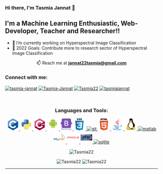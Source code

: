 ### Hi there, I'm Tasmia Jannat 👋
<!--
<p align="center"> <img src="https://komarev.com/ghpvc/?username=Tasmia22&label=Profile%20views&color=0e75b6&style=flat" alt="Tasmia22" /> </p>
-->

## I'm a Machine Learning Enthusiastic, Web-Developer, Teacher and Researcher!!

- 🌱 I’m currently working on Hyperspectral Image Classification 
- 🥅 2022 Goals: Contribute more to research sector of Hyperspectral Image Classification 

<p align="center">
📫 Reach me at <a href="mailto:jannat22tasmia@gmail.com" target=_blanck><b>jannat22tasmia@gmail.com</b></a>
</p>

### Connect with me:
<a href="https://www.linkedin.com/in/tasmia-jannat/" target="blank"><img align="center" src="https://cdn.jsdelivr.net/npm/simple-icons@3.0.1/icons/linkedin.svg" alt="tasmia-jannat" height="30" width="40" /></a>
<a href="https://www.researchgate.net/profile/Tasmia-Jannat" target="blank"><img align="center" src="https://cdn.jsdelivr.net/npm/simple-icons@3.0.1/icons/researchgate.svg" alt="Tasmia-Jannat" height="30" width="40" /></a>
<a href="https://codeforces.com/profile/Tasmia22" target="blank"><img align="center" src="https://cdn.jsdelivr.net/npm/simple-icons@3.0.1/icons/codeforces.svg" alt="Tasmia22" height="30" width="40" /></a>
<a href="https://www.kaggle.com/tasmiajannat" target="blank"><img align="center" src="https://cdn.jsdelivr.net/npm/simple-icons@3.0.1/icons/kaggle.svg" alt="tasmiajannat" height="30" width="40" /></a>
</p>
<br />
<h3 align="center">Languages and Tools:</h3>
<p align="center"> 
    <a href="https://www.cprogramming.com/" target="_blank"> <img src="https://raw.githubusercontent.com/devicons/devicon/master/icons/c/c-original.svg" alt="c" width="40" height="40"/> </a> 
  </a> <a href="https://www.python.org" target="_blank"> <img src="https://raw.githubusercontent.com/devicons/devicon/master/icons/python/python-original.svg" alt="python" width="40" height="40"/> </a>
    <a href="https://www.w3schools.com/cpp/" target="_blank"> <img src="https://raw.githubusercontent.com/devicons/devicon/master/icons/cplusplus/cplusplus-original.svg" alt="cplusplus" width="40" height="40"/> </a> 
  <a href="https://developer.android.com" target="_blank"> <img src="https://raw.githubusercontent.com/devicons/devicon/master/icons/android/android-original-wordmark.svg" alt="android" width="40" height="40"/> </a> 
<a href="https://getbootstrap.com" target="_blank"> <img src="https://raw.githubusercontent.com/devicons/devicon/master/icons/bootstrap/bootstrap-plain-wordmark.svg" alt="bootstrap" width="40" height="40"/> </a> 
  <a href="https://www.w3schools.com/css/" target="_blank"> <img src="https://raw.githubusercontent.com/devicons/devicon/master/icons/css3/css3-original-wordmark.svg" alt="css3" width="40" height="40"/> </a>
   <a href="https://git-scm.com/" target="_blank"> <img src="https://www.vectorlogo.zone/logos/git-scm/git-scm-icon.svg" alt="git" width="40" height="40"/> </a>
  <a href="https://www.w3.org/html/" target="_blank"> <img src="https://raw.githubusercontent.com/devicons/devicon/master/icons/html5/html5-original-wordmark.svg" alt="html5" width="40" height="40"/> </a> 
  <a href="https://www.java.com" target="_blank"> <img src="https://raw.githubusercontent.com/devicons/devicon/master/icons/java/java-original.svg" alt="java" width="40" height="40"/> </a> 
  <a href="https://www.linux.org/" target="_blank"> <img src="https://raw.githubusercontent.com/devicons/devicon/master/icons/linux/linux-original.svg" alt="linux" width="40" height="40"/> </a> 
  <a href="https://www.mathworks.com/" target="_blank"> <img src="https://raw.githubusercontent.com/simple-icons/simple-icons/master/icons/mathworks.svg" alt="matlab" width="40" height="40"/> </a> 
  <a href="https://www.mysql.com/" target="_blank"> <img src="https://raw.githubusercontent.com/devicons/devicon/master/icons/mysql/mysql-original-wordmark.svg" alt="mysql" width="40" height="40"/> </a>
  <a href="https://www.oracle.com/" target="_blank"> <img src="https://raw.githubusercontent.com/devicons/devicon/master/icons/oracle/oracle-original.svg" alt="oracle" width="40" height="40"/> </a> 
  <a href="https://www.php.net" target="_blank"> <img src="https://raw.githubusercontent.com/devicons/devicon/master/icons/php/php-original.svg" alt="php" width="40" height="40"/> </a> 
  <a href="https://www.sqlite.org/" target="_blank"> <img src="https://www.vectorlogo.zone/logos/sqlite/sqlite-icon.svg" alt="sqlite" width="40" height="40"/> </a> 
  
</p>
  
<p align="center"><img align="center" src="https://github-readme-stats.vercel.app/api/top-langs?username=Tasmia22&show_icons=true&locale=en&layout=compact" alt="Tasmia22" /></p>

<p align="center"><img align="center" width="400" src="https://github-readme-stats.vercel.app/api?username=Tasmia22&show_icons=true&locale=en" alt="Tasmia22" />&nbsp;<img align="center" width="400" src="https://github-readme-streak-stats.herokuapp.com/?user=Tasmia22&" alt="Tasmia22" /></p>

---


